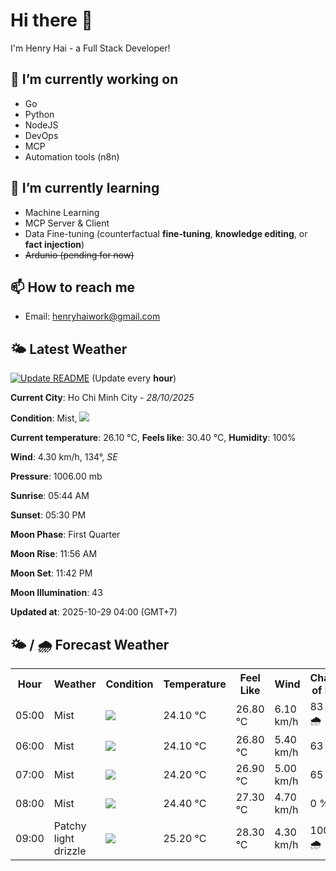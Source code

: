# Hi there 👋

I'm Henry Hai - a Full Stack Developer!

## 🔭 I’m currently working on

- Go
- Python
- NodeJS
- DevOps
- MCP
- Automation tools (n8n)

## 🌱 I’m currently learning

- Machine Learning
- MCP Server & Client
- Data Fine-tuning (counterfactual **fine‑tuning**, **knowledge editing**, or **fact injection**)
- ~~Ardunio (pending for now)~~

## 📫 How to reach me

- Email: <henryhaiwork@gmail.com>

## 🌤️ Latest Weather
[![Update README](https://github.com/henry0hai/henry0hai/actions/workflows/udpateReadme.yml/badge.svg)](https://github.com/henry0hai/henry0hai/actions/workflows/udpateReadme.yml)
(Update every **hour**)
<!-- CURRENT_WEATHER:START -->
**Current City**: Ho Chi Minh City - *28/10/2025*

**Condition**: Mist, <img src="https://cdn.weatherapi.com/weather/64x64/night/143.png"/>

**Current temperature**: 26.10 °C, **Feels like**: 30.40 °C, **Humidity**: 100%

**Wind**: 4.30 km/h, 134°, *SE*

**Pressure**: 1006.00 mb

**Sunrise**: 05:44 AM

**Sunset**: 05:30 PM

**Moon Phase**: First Quarter

**Moon Rise**: 11:56 AM

**Moon Set**: 11:42 PM

**Moon Illumination**: 43

**Updated at**: 2025-10-29 04:00 (GMT+7)<!-- CURRENT_WEATHER:END -->

## 🌤️ / 🌧️ Forecast Weather
<!-- FORECAST_WEATHER:START -->
<table>
		<tr>
			<th>Hour</th>
			<th>Weather</th>
			<th>Condition</th>
			<th>Temperature</th>
			<th>Feel Like</th>
			<th>Wind</th>
			<th>Chance of Rain</th>
		</tr>
				<tr>
					<td>05:00</td>
					<td>Mist</td>
					<td><img src='https://cdn.weatherapi.com/weather/64x64/night/143.png'/></td>
					<td>24.10 °C</td>
					<td>26.80 °C</td>
					<td>6.10 km/h</td>
					<td>83 % 🌧️</td>
				</tr>
				<tr>
					<td>06:00</td>
					<td>Mist</td>
					<td><img src='https://cdn.weatherapi.com/weather/64x64/day/143.png'/></td>
					<td>24.10 °C</td>
					<td>26.80 °C</td>
					<td>5.40 km/h</td>
					<td>63 %</td>
				</tr>
				<tr>
					<td>07:00</td>
					<td>Mist</td>
					<td><img src='https://cdn.weatherapi.com/weather/64x64/day/143.png'/></td>
					<td>24.20 °C</td>
					<td>26.90 °C</td>
					<td>5.00 km/h</td>
					<td>65 %</td>
				</tr>
				<tr>
					<td>08:00</td>
					<td>Mist</td>
					<td><img src='https://cdn.weatherapi.com/weather/64x64/day/143.png'/></td>
					<td>24.40 °C</td>
					<td>27.30 °C</td>
					<td>4.70 km/h</td>
					<td>0 %</td>
				</tr>
				<tr>
					<td>09:00</td>
					<td>Patchy light drizzle</td>
					<td><img src='https://cdn.weatherapi.com/weather/64x64/day/263.png'/></td>
					<td>25.20 °C</td>
					<td>28.30 °C</td>
					<td>4.30 km/h</td>
					<td>100 % 🌧️</td>
				</tr>
</table>
<!-- FORECAST_WEATHER:END -->
